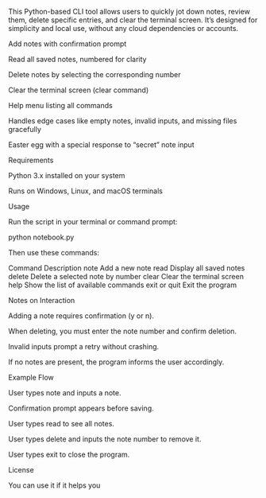 
This Python-based CLI tool allows users to quickly jot down notes, review them, delete specific entries, and clear the terminal screen. It’s designed for simplicity and local use, without any cloud dependencies or accounts.



Add notes with confirmation prompt

Read all saved notes, numbered for clarity

Delete notes by selecting the corresponding number

Clear the terminal screen (clear command)

Help menu listing all commands

Handles edge cases like empty notes, invalid inputs, and missing files gracefully

Easter egg with a special response to “secret” note input

Requirements

Python 3.x installed on your system

Runs on Windows, Linux, and macOS terminals

Usage

Run the script in your terminal or command prompt:

python notebook.py

Then use these commands:

Command	Description
note	Add a new note
read	Display all saved notes
delete	Delete a selected note by number
clear	Clear the terminal screen
help	Show the list of available commands
exit or quit	Exit the program

Notes on Interaction


Adding a note requires confirmation (y or n).

When deleting, you must enter the note number and confirm deletion.

Invalid inputs prompt a retry without crashing.

If no notes are present, the program informs the user accordingly.

Example Flow

User types note and inputs a note.

Confirmation prompt appears before saving.

User types read to see all notes.

User types delete and inputs the note number to remove it.

User types exit to close the program.

License

You can use it if it helps you
